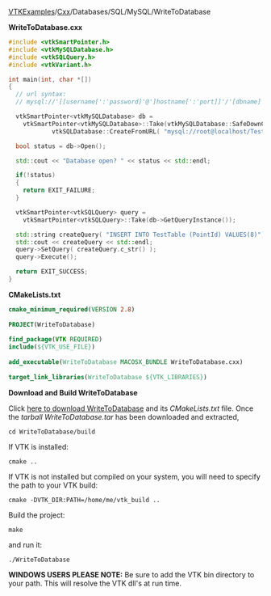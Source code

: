 [VTKExamples](Home)/[Cxx](Cxx)/Databases/SQL/MySQL/WriteToDatabase

**WriteToDatabase.cxx**
```c++
#include <vtkSmartPointer.h>
#include <vtkMySQLDatabase.h>
#include <vtkSQLQuery.h>
#include <vtkVariant.h>

int main(int, char *[])
{
  // url syntax:
  // mysql://'[[username[':'password]'@']hostname[':'port]]'/'[dbname]

  vtkSmartPointer<vtkMySQLDatabase> db =
    vtkSmartPointer<vtkMySQLDatabase>::Take(vtkMySQLDatabase::SafeDownCast(
            vtkSQLDatabase::CreateFromURL( "mysql://root@localhost/TestDatabase" ) ));

  bool status = db->Open();

  std::cout << "Database open? " << status << std::endl;

  if(!status)
  {
    return EXIT_FAILURE;
  }

  vtkSmartPointer<vtkSQLQuery> query =
    vtkSmartPointer<vtkSQLQuery>::Take(db->GetQueryInstance());

  std::string createQuery( "INSERT INTO TestTable (PointId) VALUES(8)");
  std::cout << createQuery << std::endl;
  query->SetQuery( createQuery.c_str() );
  query->Execute();

  return EXIT_SUCCESS;
}
```
**CMakeLists.txt**
```cmake
cmake_minimum_required(VERSION 2.8)
 
PROJECT(WriteToDatabase)
 
find_package(VTK REQUIRED)
include(${VTK_USE_FILE})
 
add_executable(WriteToDatabase MACOSX_BUNDLE WriteToDatabase.cxx)
 
target_link_libraries(WriteToDatabase ${VTK_LIBRARIES})
```

**Download and Build WriteToDatabase**

Click [here to download WriteToDatabase](https://github.com/lorensen/VTKWikiExamplesTarballs/raw/master/WriteToDatabase.tar) and its *CMakeLists.txt* file.
Once the *tarball WriteToDatabase.tar* has been downloaded and extracted,
```
cd WriteToDatabase/build 
```
If VTK is installed:
```
cmake ..
```
If VTK is not installed but compiled on your system, you will need to specify the path to your VTK build:
```
cmake -DVTK_DIR:PATH=/home/me/vtk_build ..
```
Build the project:
```
make
```
and run it:
```
./WriteToDatabase
```
**WINDOWS USERS PLEASE NOTE:** Be sure to add the VTK bin directory to your path. This will resolve the VTK dll's at run time.

